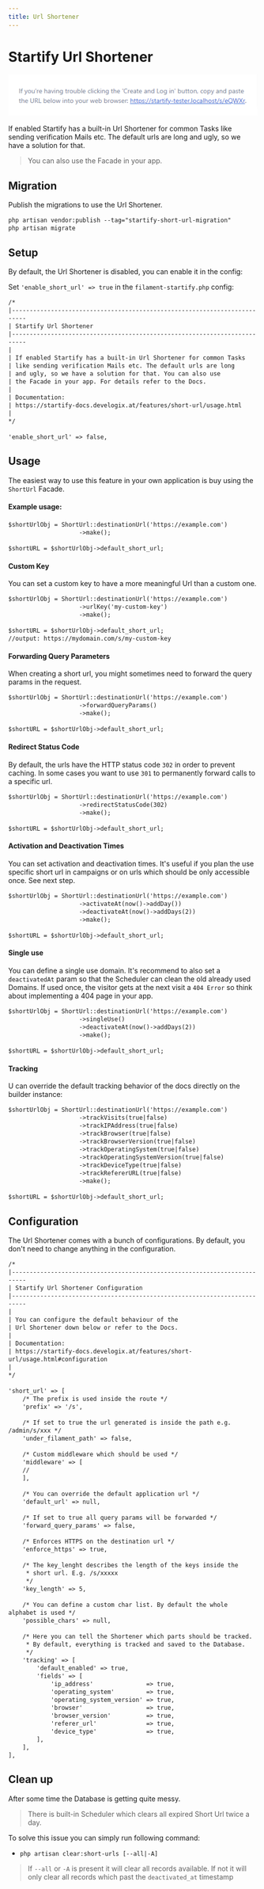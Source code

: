 ```yaml
---
title: Url Shortener
---
```


# Startify Url Shortener
![url_short.png](../../art/screens/url_short.png)

If enabled Startify has a built-in Url Shortener for common Tasks
like sending verification Mails etc. The default urls are long
and ugly, so we have a solution for that. 

>You can also use the Facade in your app. 
## Migration

Publish the migrations to use the Url Shortener.

```bash:no-line-numbers
php artisan vendor:publish --tag="startify-short-url-migration"
php artisan migrate
```

## Setup

By default, the Url Shortener is disabled, you can enable it in the config:

Set `'enable_short_url' => true` in the ``filament-startify.php`` config:

```php:no-line-numbers
/*
|--------------------------------------------------------------------------
| Startify Url Shortener
|--------------------------------------------------------------------------
|
| If enabled Startify has a built-in Url Shortener for common Tasks
| like sending verification Mails etc. The default urls are long
| and ugly, so we have a solution for that. You can also use
| the Facade in your app. For details refer to the Docs.
|
| Documentation:
| https://startify-docs.develogix.at/features/short-url/usage.html
|
*/

'enable_short_url' => false,

```

## Usage
The easiest way to use this feature in your own application is buy using
the ``ShortUrl`` Facade.

#### Example usage:

````php:no-line-numbers
$shortUrlObj = ShortUrl::destinationUrl('https://example.com')
                    ->make();
                    
$shortURL = $shortUrlObj->default_short_url;
````

#### Custom Key
You can set a custom key to have a more meaningful Url than
a custom one.

````php:no-line-numbers
$shortUrlObj = ShortUrl::destinationUrl('https://example.com')
                    ->urlKey('my-custom-key')
                    ->make();
                    
$shortURL = $shortUrlObj->default_short_url;
//output: https://mydomain.com/s/my-custom-key
````

#### Forwarding Query Parameters
When creating a short url, you might sometimes 
need to forward the query params in the request.

````php:no-line-numbers
$shortUrlObj = ShortUrl::destinationUrl('https://example.com')
                    ->forwardQueryParams()
                    ->make();
                    
$shortURL = $shortUrlObj->default_short_url;
````

#### Redirect Status Code
By default, the urls have the HTTP status code ``302`` in order
to prevent caching. In some cases you want to use ``301`` to 
permanently forward calls to a specific url.

````php:no-line-numbers
$shortUrlObj = ShortUrl::destinationUrl('https://example.com')
                    ->redirectStatusCode(302)
                    ->make();
                    
$shortURL = $shortUrlObj->default_short_url;
````

#### Activation and Deactivation Times
You can set activation and deactivation times. 
It's useful if you plan the use specific short url in campaigns or
on urls which should be only accessible once. See next step.

````php:no-line-numbers
$shortUrlObj = ShortUrl::destinationUrl('https://example.com')
                    ->activateAt(now()->addDay())
                    ->deactivateAt(now()->addDays(2))
                    ->make();
                    
$shortURL = $shortUrlObj->default_short_url;
````

#### Single use
You can define a single use domain. 
It's recommend to also set a ``deactivatedAt`` param
so that the Scheduler can clean the old already used Domains.
If used once, the visitor gets at the next visit a ``404 Error`` 
so think about implementing a 404 page in your app.

````php:no-line-numbers
$shortUrlObj = ShortUrl::destinationUrl('https://example.com')
                    ->singleUse()
                    ->deactivateAt(now()->addDays(2))
                    ->make();
                    
$shortURL = $shortUrlObj->default_short_url;
````

#### Tracking
U can override the default tracking behavior of the docs 
directly on the builder instance:

````php:no-line-numbers
$shortUrlObj = ShortUrl::destinationUrl('https://example.com')
                    ->trackVisits(true|false)
                    ->trackIPAddress(true|false)
                    ->trackBrowser(true|false)
                    ->trackBrowserVersion(true|false)
                    ->trackOperatingSystem(true|false)
                    ->trackOperatingSystemVersion(true|false)
                    ->trackDeviceType(true|false)
                    ->trackRefererURL(true|false)
                    ->make();
                    
$shortURL = $shortUrlObj->default_short_url;
````


## Configuration

The Url Shortener comes with a bunch of configurations.
By default, you don't need to change anything in the configuration.


```php:no-line-numbers
/*
|--------------------------------------------------------------------------
| Startify Url Shortener Configuration
|--------------------------------------------------------------------------
|
| You can configure the default behaviour of the
| Url Shortener down below or refer to the Docs.
|
| Documentation:
| https://startify-docs.develogix.at/features/short-url/usage.html#configuration
|
*/

'short_url' => [
    /* The prefix is used inside the route */
    'prefix' => '/s',
    
    /* If set to true the url generated is inside the path e.g. /admin/s/xxx */
    'under_filament_path' => false,
    
    /* Custom middleware which should be used */
    'middleware' => [
    //
    ],
    
    /* You can override the default application url */
    'default_url' => null,
    
    /* If set to true all query params will be forwarded */
    'forward_query_params' => false,
    
    /* Enforces HTTPS on the destination url */
    'enforce_https' => true,
    
    /* The key_lenght describes the length of the keys inside the 
     * short url. E.g. /s/xxxxx
     */
    'key_length' => 5,
    
    /* You can define a custom char list. By default the whole alphabet is used */
    'possible_chars' => null,
    
    /* Here you can tell the Shortener which parts should be tracked.
     * By default, everything is tracked and saved to the Database.
     */
    'tracking' => [
        'default_enabled' => true,
        'fields' => [
            'ip_address'               => true,
            'operating_system'         => true,
            'operating_system_version' => true,
            'browser'                  => true,
            'browser_version'          => true,
            'referer_url'              => true,
            'device_type'              => true,
        ],
    ],
],

```


## Clean up

After some time the Database is getting quite messy.

>There is built-in Scheduler which clears all expired Short Url 
twice a day.

To solve this issue you can simply run following command:
+ ``php artisan clear:short-urls [--all|-A]`` 
> If ``--all`` or `-A` is present it will clear all records available.
> If not it will only clear all records which past the ``deactivated_at`` timestamp